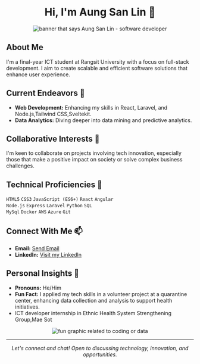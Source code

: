 <h1 align="center">Hi, I'm Aung San Lin 👋</h1>

<p align="center">
  <img src="URL_TO_YOUR_PHOTO_OR_GRAPHIC" alt="banner that says Aung San Lin - software developer">
</p>

## About Me
I'm a final-year ICT student at Rangsit University with a focus on full-stack development. I aim to create scalable and efficient software solutions that enhance user experience.

## Current Endeavors 🚀
- **Web Development:** Enhancing my skills in React, Laravel, and Node.js,Tailwind CSS,Sveltekit.
- **Data Analytics:** Diving deeper into data mining and predictive analytics.

## Collaborative Interests 🤝
I'm keen to collaborate on projects involving tech innovation, especially those that make a positive impact on society or solve complex business challenges.

## Technical Proficiencies 🔧
`HTML5` `CSS3` `JavaScript (ES6+)` `React` `Angular`  
`Node.js` `Express` `Laravel` `Python` `SQL`  
`MySql` `Docker` `AWS` `Azure` `Git` 

## Connect With Me 📫
- **Email:** <a href="aungsanlin1414@gmail.com">Send Email</a>
- **LinkedIn:** [Visit my LinkedIn](https://www.linkedin.com/in/aungsanlin)

## Personal Insights 👤
- **Pronouns:** He/Him
- **Fun Fact:** I applied my tech skills in a volunteer project at a quarantine center, enhancing data collection and analysis to support health initiatives.
- ICT  developer internship in Ethnic Health System Strengthening Group,Mae Sot

<p align="center">
  <img src="URL_TO_AN_INTERESTING_GRAPHIC" alt="fun graphic related to coding or data">
</p>

---
<p align="center">
  <i>Let's connect and chat! Open to discussing technology, innovation, and opportunities.</i>
</p>
